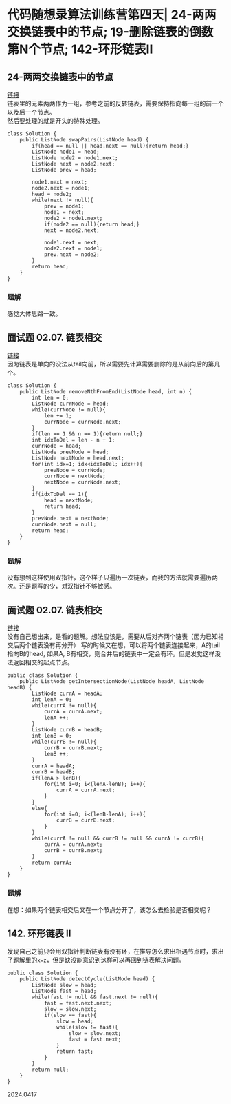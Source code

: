 # 代码随想录算法训练营第四天| 24-两两交换链表中的节点; 19-删除链表的倒数第N个节点; 142-环形链表II

## 24-两两交换链表中的节点
[链接](https://leetcode.cn/problems/swap-nodes-in-pairs/)  
链表里的元素两两作为一组，参考之前的反转链表，需要保持指向每一组的前一个以及后一个节点。  
然后要处理的就是开头的特殊处理。
```
class Solution {
    public ListNode swapPairs(ListNode head) {
        if(head == null || head.next == null){return head;}
        ListNode node1 = head;
        ListNode node2 = node1.next;
        ListNode next = node2.next;
        ListNode prev = head;
        
        node1.next = next;
        node2.next = node1;
        head = node2;
        while(next != null){
            prev = node1;
            node1 = next;
            node2 = node1.next;
            if(node2 == null){return head;}
            next = node2.next;

            node1.next = next;
            node2.next = node1;
            prev.next = node2;
        }
        return head;
    }
}
```

### 题解
感觉大体思路一致。

## 面试题 02.07. 链表相交
[链接](https://leetcode.cn/problems/remove-nth-node-from-end-of-list/)  
因为链表是单向的没法从tail向前，所以需要先计算需要删除的是从前向后的第几个。  
```
class Solution {
    public ListNode removeNthFromEnd(ListNode head, int n) {
        int len = 0;
        ListNode currNode = head;
        while(currNode != null){
            len += 1;
            currNode = currNode.next;
        }
        if(len == 1 && n == 1){return null;}
        int idxToDel = len - n + 1;
        currNode = head;
        ListNode prevNode = head;
        ListNode nextNode = head.next;
        for(int idx=1; idx<idxToDel; idx++){
            prevNode = currNode;
            currNode = nextNode;
            nextNode = currNode.next;
        }
        if(idxToDel == 1){
            head = nextNode;
            return head;
        }
        prevNode.next = nextNode;
        currNode.next = null;
        return head;
    }
}
```

### 题解
没有想到这样使用双指针，这个样子只遍历一次链表，而我的方法就需要遍历两次。还是题写的少，对双指针不够敏感。  

##  面试题 02.07. 链表相交
[链接](https://leetcode.cn/problems/intersection-of-two-linked-lists-lcci/description/)  
没有自己想出来，是看的题解。想法应该是，需要从后对齐两个链表（因为已知相交后两个链表没有再分开）
写的时候又在想，可以将两个链表连接起来，A的tail指向B的head, 如果A, B有相交，则合并后的链表中一定会有环。但是发觉这样没法返回相交的起点节点。

```
public class Solution {
    public ListNode getIntersectionNode(ListNode headA, ListNode headB) {
        ListNode currA = headA;
        int lenA = 0;
        while(currA != null){
            currA = currA.next;
            lenA ++;
        }
        ListNode currB = headB;
        int lenB = 0;
        while(currB != null){
            currB = currB.next;
            lenB ++;
        }
        currA = headA;
        currB = headB;
        if(lenA > lenB){
            for(int i=0; i<(lenA-lenB); i++){
                currA = currA.next;
            }
        }
        else{
            for(int i=0; i<(lenB-lenA); i++){
                currB = currB.next;
            }
        }
        while(currA != null && currB != null && currA != currB){
            currA = currA.next;
            currB = currB.next;
        }
        return currA;
    }
}
```

### 题解
在想：如果两个链表相交后又在一个节点分开了，该怎么去检验是否相交呢？

## 142. 环形链表 II
发现自己之前只会用双指针判断链表有没有环，在推导怎么求出相遇节点时，求出了题解里的`x=z`，但是缺没能意识到这样可以再回到链表解决问题。

```
public class Solution {
    public ListNode detectCycle(ListNode head) {
        ListNode slow = head;
        ListNode fast = head;
        while(fast != null && fast.next != null){
            fast = fast.next.next;
            slow = slow.next;
            if(slow == fast){
                slow = head;
                while(slow != fast){
                    slow = slow.next;
                    fast = fast.next;
                }
                return fast;
            }
        }
        return null;
    }
}
```


    
2024.0417
